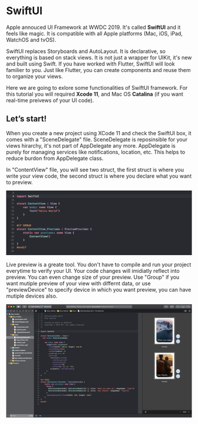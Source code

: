 # SwiftUI
Apple annouced UI Framework at WWDC 2019. It's called **SwiftUI** and it feels like magic. It is compatible with all Apple platforms (Mac, iOS, iPad, WatchOS and tvOS). 

SwiftUI replaces Storyboards and AutoLayout. It is declarative, so everything is based on stack views. It is not just a wrapper for UIKit, it's new and built using Swift. If you have worked with Flutter, SwiftUI will look familier to you. Just like Flutter, you can create components and reuse them to organize your views.

Here we are going to exlore some functionalities of SwiftUI framework. For this tutorial you will required **Xcode 11**, and Mac OS **Catalina** (if you want real-time preivews of your UI code).


Let’s start!
-
When you create a new project using XCode 11 and check the SwiftUI box, it comes with a "SceneDelegate" file. SceneDelegate is reposinsible for your views hirarchy, it's not part of AppDelegate any more. AppDelegate is purely for managing services like notifications, location, etc. This helps to reduce burdon from AppDelegate class. 

In "ContentView" file, you will see two struct, the first struct is where you write your view code, the second struct is where you declare what you want to preview.

![alt text](https://github.com/Rahul-Chandera/SwiftUI/blob/master/img/1.png)



Live preview is a greate tool. You don't have to compile and run your project everytime to verify your UI. Your code changes will imidiatly reflect into preview. You can even change size of your preview. Use "Group" if you want mutiple preview of your view with differnt data, or use "previewDevice" to specify device in which you want preview, you can have mutiple devices also.

![alt text](https://github.com/Rahul-Chandera/SwiftUI/blob/master/img/2.png)
